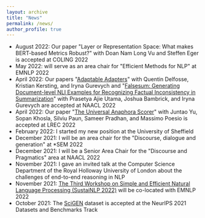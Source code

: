 ```yaml
---
layout: archive
title: "News"
permalink: /news/
author_profile: true
---
```



- August   2022: Our paper "Layer or Representation Space: What makes BERT-based Metrics Robust?" with Doan Nam Long Vu and Steffen Eger is accepted at COLING 2022
- May      2022: will serve as an area chair for "Efficient Methods for NLP" at EMNLP 2022
- April    2022: Our papers "[Adaptable Adapters](https://arxiv.org/abs/2205.01549)" with Quentin Delfosse, Kristian Kersting, and Iryna Gurevych and "[Falsesum: Generating Document-level NLI Examples for Recognizing Factual Inconsistency in Summarization](https://arxiv.org/abs/2205.06009)" with Prasetya Ajie Utama, Joshua Bambrick, and Iryna Gurevych are accepted at NAACL 2022
- April    2022: Our paper "[The Universal Anaphora Scorer](https://github.com/juntaoy/universal-anaphora-scorer)" with Juntao Yu, Sopan Khosla, Silviu Paun, Sameer Pradhan, and Massimo Poesio is accepted at LREC 2022
- February 2022: I started my new position at the University of Sheffield
- December 2021: I will be an area chair for the "Discourse, dialogue and generation" at *SEM 2022
- December 2021: I will be a Senior Area Chair for the "Discourse and Pragmatics" area at NAACL 2022
- November 2021: I gave an invited talk at the Computer Science Department of the Royal Holloway University of London about the challenges of end-to-end reasoning in NLP
- November 2021: [The Third Workshop on Simple and Efficient Natural Language Processing (SustaiNLP 2022)](https://sites.google.com/view/sustainlp2022/home) will be co-located with EMNLP 2022 
- October 2021: The [SciGEN](https://openreview.net/forum?id=Jul-uX7EV_I) dataset is accepted at the NeurIPS 2021 Datasets and Benchmarks Track
